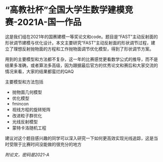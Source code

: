 # “高教社杯”全国大学生数学建模竞赛-2021A-国一作品
这是我们组在2021年的国赛建模一等奖论文和code。题目是“FAST”主动反射面的形状调节建模与优化设计。本文主要研究“FAST”主动反射面的形状调节过程，建立了理想反射抛物面的方程和工作抛物面调节优化模型，得到了形状调节方案。

用到的主要模型和方法都不复杂，这一年的比赛感觉更看数学公式的推导，而不是结果多准确，或者算法多高级，因为跟据最后官方的优秀论文和赛后和大家交流的情况来看，大家的结果都蛮烂的QAQ

主要模型和方法包括
- 抛物面几何模型
- 优化模型
- fmincon
- 视线方程的旋转矩阵
- 改进粒子群优化
- 光线反射模型
- 蒙特卡洛随机工程

建议对这个题目感兴趣的同学可以深入研究一下如何更高效实现光线追踪，这是当时受限于比赛时间没能做的很充分的地方


*附论文，密码是2021-A*
